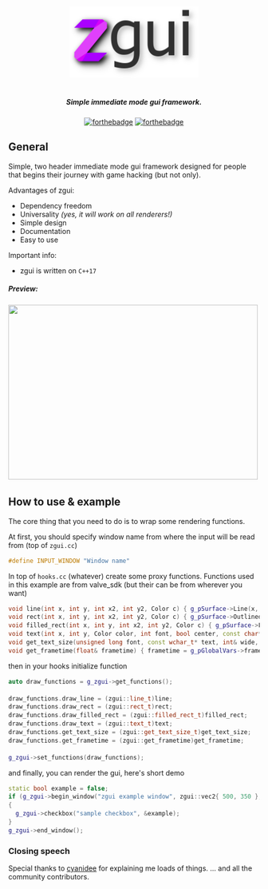 <div align="center">
<br>
<img width="258" src="resources/zgui.png" alt="hex-en logo">
</div>
<h5 align="center" color="#f62f6d">
<br>Simple immediate mode gui framework.
</h5>
<div align=center>

[![forthebadge](https://forthebadge.com/images/badges/made-with-c-plus-plus.svg)](https://forthebadge.com)
[![forthebadge](https://forthebadge.com/images/badges/built-with-love.svg)](https://forthebadge.com)
</div>

## General
Simple, two header immediate mode gui framework designed for people
that begins their journey with game hacking (but not only).

Advantages of zgui:
- Dependency freedom
- Universality *(yes, it will work on all renderers!)*
- Simple design
- Documentation
- Easy to use

Important info:
- zgui is written on `C++17`

##### Preview:
<img src="https://i.imgur.com/rHzQiLd.gif" width="500" height="350" />


## How to use & example
The core thing that you need to do is to wrap some rendering functions.

At first, you should specify window name from where the input will be read from (top of `zgui.cc`)

```cpp
#define INPUT_WINDOW "Window name"
```

In top of `hooks.cc` (whatever) create some proxy functions.
Functions used in this example are from valve_sdk (but their can be from wherever you want)

```cpp
void line(int x, int y, int x2, int y2, Color c) { g_pSurface->Line(x, y, x2, y2, c); }
void rect(int x, int y, int x2, int y2, Color c) { g_pSurface->OutlinedRect(x, y, x2, y2, c); }
void filled_rect(int x, int y, int x2, int y2, Color c) { g_pSurface->FilledRect(x, y, x2, y2, c); }
void text(int x, int y, Color color, int font, bool center, const char* _input, ...) { g_pSurface->DrawT(x, y, color, font, center, _input); }
void get_text_size(unsigned long font, const wchar_t* text, int& wide, int& tall) { g_pSurface->GetTextSize(font, text, wide, tall); }
void get_frametime(float& frametime) { frametime = g_pGlobalVars->frametime; };
```
then in your hooks initialize function
```cpp
auto draw_functions = g_zgui->get_functions();

draw_functions.draw_line = (zgui::line_t)line;
draw_functions.draw_rect = (zgui::rect_t)rect;
draw_functions.draw_filled_rect = (zgui::filled_rect_t)filled_rect;
draw_functions.draw_text = (zgui::text_t)text;
draw_functions.get_text_size = (zgui::get_text_size_t)get_text_size;
draw_functions.get_frametime = (zgui::get_frametime)get_frametime;

g_zgui->set_functions(draw_functions);
  ```
and finally, you can render the gui, here's short demo
```cpp
static bool example = false;
if (g_zgui->begin_window("zgui example window", zgui::vec2{ 500, 350 }, g::Tahoma, zgui_window_flags_none))
{
  g_zgui->checkbox("sample checkbox", &example);
}
g_zgui->end_window();
```

### Closing speech
Special thanks to [cyanidee](https://github.com/cyanidee) for explaining me loads of things.
... and all the community contributors.
